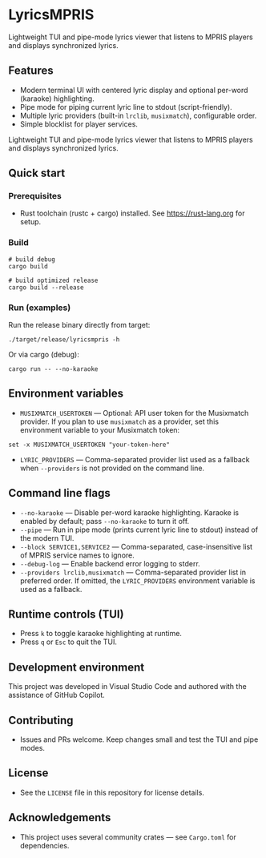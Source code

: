  # LyricsMPRIS

 Lightweight TUI and pipe-mode lyrics viewer that listens to MPRIS players and displays synchronized lyrics.

 ## Features

 - Modern terminal UI with centered lyric display and optional per-word (karaoke) highlighting.
 - Pipe mode for piping current lyric line to stdout (script-friendly).
 - Multiple lyric providers (built-in `lrclib`, `musixmatch`), configurable order.
 - Simple blocklist for player services.


 Lightweight TUI and pipe-mode lyrics viewer that listens to MPRIS players and displays synchronized lyrics.

 ## Quick start

 ### Prerequisites

 - Rust toolchain (rustc + cargo) installed. See https://rust-lang.org for setup.

 ### Build

 ```
 # build debug
 cargo build

 # build optimized release
 cargo build --release
 ```

 ### Run (examples)

 Run the release binary directly from target:

 ```
 ./target/release/lyricsmpris -h
 ```

 Or via cargo (debug):

 ```
 cargo run -- --no-karaoke
 ```

 ## Environment variables

 - `MUSIXMATCH_USERTOKEN` — Optional: API user token for the Musixmatch provider. If you plan to use `musixmatch` as a provider, set this environment variable to your Musixmatch token:

 ```fish
 set -x MUSIXMATCH_USERTOKEN "your-token-here"
 ```

 - `LYRIC_PROVIDERS` — Comma-separated provider list used as a fallback when `--providers` is not provided on the command line.

 ## Command line flags

 - `--no-karaoke` — Disable per-word karaoke highlighting. Karaoke is enabled by default; pass `--no-karaoke` to turn it off.
 - `--pipe` — Run in pipe mode (prints current lyric line to stdout) instead of the modern TUI.
 - `--block SERVICE1,SERVICE2` — Comma-separated, case-insensitive list of MPRIS service names to ignore.
 - `--debug-log` — Enable backend error logging to stderr.
 - `--providers lrclib,musixmatch` — Comma-separated provider list in preferred order. If omitted, the `LYRIC_PROVIDERS` environment variable is used as a fallback.

 ## Runtime controls (TUI)

 - Press `k` to toggle karaoke highlighting at runtime.
 - Press `q` or `Esc` to quit the TUI.

 ## Development environment

 This project was developed in Visual Studio Code and authored with the assistance of GitHub Copilot.

 ## Contributing

 - Issues and PRs welcome. Keep changes small and test the TUI and pipe modes.

 ## License

 - See the `LICENSE` file in this repository for license details.

 ## Acknowledgements

 - This project uses several community crates — see `Cargo.toml` for dependencies.
